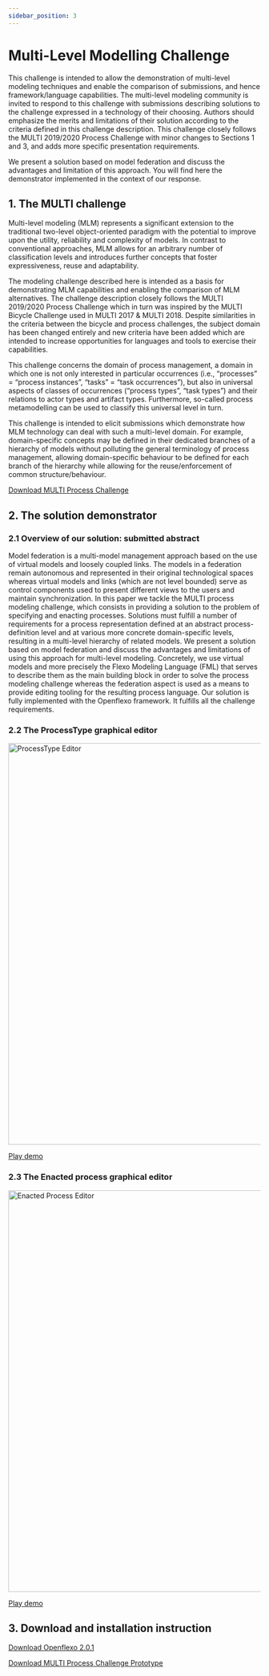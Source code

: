 ```yaml
---
sidebar_position: 3
---
```

# Multi-Level Modelling Challenge

This challenge is intended to allow the demonstration of multi-level modeling techniques and enable the comparison of submissions, and hence framework/language capabilities. The multi-level modeling community is invited to respond to this challenge with submissions describing solutions to the challenge expressed in a technology of their choosing. Authors should emphasize the merits and limitations of their solution according to the criteria defined in this challenge description. This challenge closely follows the MULTI 2019/2020 Process Challenge with minor changes to Sections 1 and 3, and adds more specific presentation requirements.

We present a solution based on model federation and discuss the advantages and limitation of this approach. You will find here the demonstrator implemented in the context of our response.

## 1. The MULTI challenge

Multi-level modeling (MLM) represents a significant extension to the traditional two-level object-oriented paradigm with the potential to improve upon the utility, reliability and complexity of models. In contrast to conventional approaches, MLM allows for an arbitrary number of classification levels and introduces further concepts that foster expressiveness, reuse and adaptability.

The modeling challenge described here is intended as a basis for demonstrating MLM capabilities and enabling the comparison of MLM alternatives. The challenge description closely follows the MULTI 2019/2020 Process Challenge which in turn was inspired by the MULTI Bicycle Challenge used in MULTI 2017 & MULTI 2018. Despite similarities in the criteria between the bicycle and process challenges, the subject domain has been changed entirely and new criteria have been added which are intended to increase opportunities for languages and tools to exercise their capabilities.

This challenge concerns the domain of process management, a domain in which one is not only interested in particular occurrences (i.e., “processes” = “process instances”, “tasks” = “task occurrences”), but also in universal aspects of classes of occurrences (“process types”, “task types”) and their relations to actor types and artifact types. Furthermore, so-called process metamodelling can be used to classify this universal level in turn.

This challenge is intended to elicit submissions which demonstrate how MLM technology can deal with such a multi-level domain. For example, domain-specific concepts may be defined in their dedicated branches of a hierarchy of models without polluting the general terminology of process management, allowing domain-specific behaviour to be defined for each branch of the hierarchy while allowing for the reuse/enforcement of common structure/behaviour.

[Download MULTI Process Challenge](/images/research/MLMChallenge/EMISAJ_Process_Modeling_Challenge.pdf)

## 2. The solution demonstrator

### 2.1 Overview of our solution: submitted abstract

Model federation is a multi-model management approach based on the use of virtual models and loosely coupled links. The models in a federation remain autonomous and represented in their original technological spaces whereas virtual models and links (which are not level bounded) serve as control components used to present different views to the users and maintain synchronization. In this paper we tackle the MULTI process modeling challenge, which consists in providing a solution to the problem of specifying and enacting processes. Solutions must fulfill a number of requirements for a process representation defined at an abstract process-definition level and at various more concrete domain-specific levels, resulting in a multi-level hierarchy of related models. We present a solution based on model federation and discuss the advantages and limitations of using this approach for multi-level modeling. Concretely, we use virtual models and more precisely the Flexo Modeling Language (FML) that serves to describe them as the main building block in order to solve the process modeling challenge whereas the federation aspect is used as a means to provide editing tooling for the resulting process language. Our solution is fully implemented with the Openflexo framework. It fulfills all the challenge requirements.

### 2.2 The ProcessType graphical editor

<img src="/images/research/MLMChallenge/ScreenshotProcessTypeEditor.png" alt="ProcessType Editor" width="800px;"/>

[Play demo](https://vimeo.com/625196097)

### 2.3 The Enacted process graphical editor

<img src="/images/research/MLMChallenge/ScreenshotEnactedProcessEditor.png" alt="Enacted Process Editor" width="800px;"/>

[Play demo](https://vimeo.com/625198211)

## 3. Download and installation instruction

[Download Openflexo 2.0.1](https://downloads.openflexo.org/openflexo/2.0.1SNAPSHOT/2021-06-01/)

[Download MULTI Process Challenge Prototype](/images/research/MLMChallenge/MULTIProcessChallenge.prj.zip)



